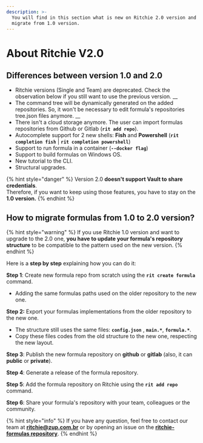 ```yaml
---
description: >-
  You will find in this section what is new on Ritchie 2.0 version and how to
  migrate from 1.0 version.
---
```


# About Ritchie V2.0

## **Differences between version 1.0 and 2.0**

* Ritchie versions \(Single and Team\) are deprecated. Check the observation below if you still want to use the previous version. __
* The command tree will be dynamically generated on the added repositories. So, it won't be necessary to edit formula's repositories tree.json files anymore. __
* There isn't a cloud storage anymore. The user can import formulas repositories from Github or Gitlab \(**`rit add repo`**\). 
* Autocomplete support for 2 new shells: **Fish** and **Powershell**  \(**`rit completion fish`** \| **`rit completion powershell`**\) 
* Support to run formula in a container \(**`--docker flag`**\) 
* Support to build formulas on Windows OS. 
* New tutorial to the CLI. 
* Structural upgrades.

{% hint style="danger" %}
Version 2.0 **doesn't support Vault to share credentials**.  
Therefore, if you want to keep using those features, you have to stay on the **1.0 version.**
{% endhint %}

## How to migrate formulas from 1.0 to 2.0 version?

{% hint style="warning" %}
If you use Ritchie 1.0 version and want to upgrade to the 2.0 one, **you have to update your formula's repository structure** to be compatible to the pattern used on the new version.
{% endhint %}

Here is a **step by step** explaining how you can do it:

**Step 1**: Create  new formula repo from scratch using the **`rit create formula`** command.

* Adding the same formulas paths used on the older repository to the new one.

**Step 2:** Export your formulas implementations from the older repository to the new one.

* The structure still uses the same files: **`config.json`** , **`main.*`**, **`formula.*`**.
* Copy these files codes from the old structure to the new one, respecting the new layout.

**Step 3**: Publish the new formula repository on **github** or **gitlab** \(also, it can **public** or **private**\).

**Step 4**: Generate a release of the formula repository.

**Step 5**: Add the formula repository on Ritchie using the **`rit add repo`** command.

**Step 6**: Share your formula's repository with your team, colleagues or the community.

{% hint style="info" %}
If you have any question, feel free to contact our team at **ritchie@zup.com.br** or by opening an issue on the [**ritchie-formulas repository**](https://github.com/ZupIT/ritchie-formulas).
{% endhint %}

